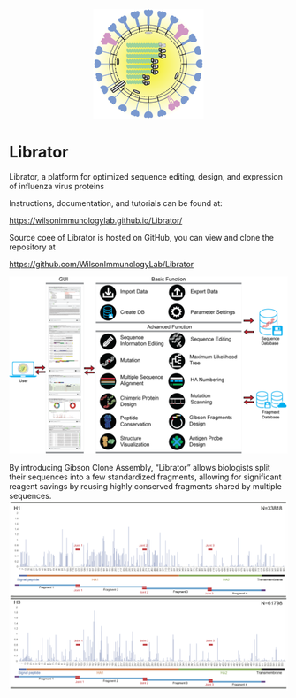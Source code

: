 <p align="center">
  <img src="/docs/img/logo.png"  width="200">
</p>

# Librator
Librator, a platform for optimized sequence editing, design, and expression of influenza virus proteins

Instructions, documentation, and tutorials can be found at:

https://wilsonimmunologylab.github.io/Librator/

Source coee of Librator is hosted on GitHub, you can view and clone the repository at

https://github.com/WilsonImmunologyLab/Librator

<img src="/docs/img/FigS4.png"  width="800">

By introducing Gibson Clone Assembly, “Librator” allows biologists split their sequences into a few standardized fragments, allowing for significant reagent savings by reusing highly conserved fragments shared by multiple sequences.
<img src="/docs/img/FigureS1.png"  width="800">
